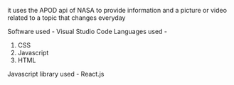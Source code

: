 
it uses the APOD api of NASA to provide information and a picture or video related to a topic  that changes everyday


Software used - Visual Studio Code
Languages used -
1. CSS
2. Javascript
3. HTML

Javascript library used - React.js
